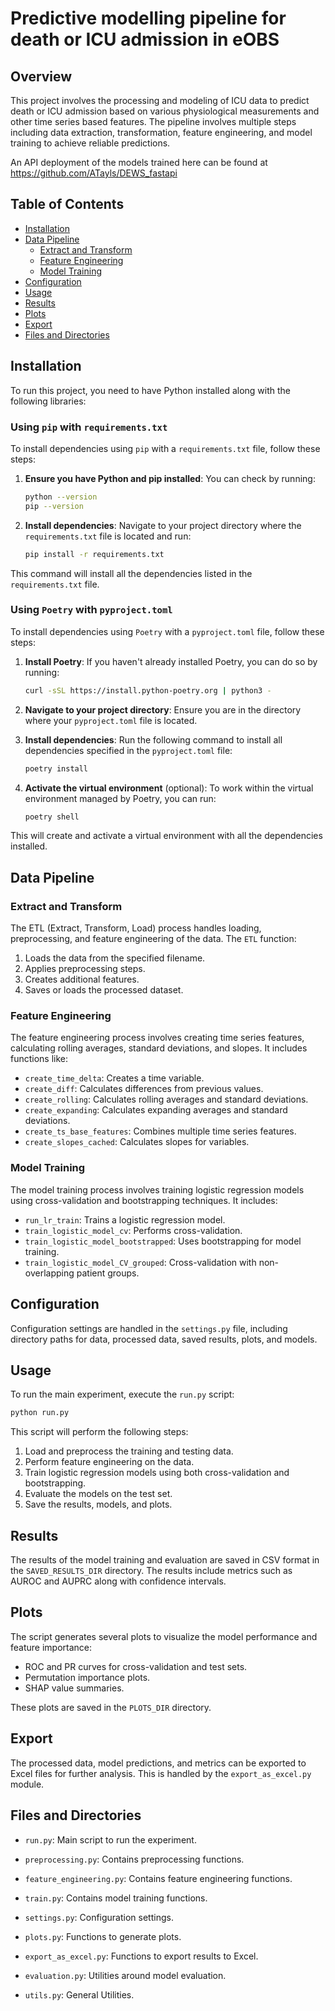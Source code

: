 # Predictive modelling pipeline for death or ICU admission in eOBS

## Overview

This project involves the processing and modeling of ICU data to predict death or ICU admission based on various physiological measurements and other time series based features. The pipeline involves multiple steps including data extraction, transformation, feature engineering, and model training to achieve reliable predictions.

An API deployment of the models trained here can be found at https://github.com/ATayls/DEWS_fastapi

## Table of Contents

- [Installation](#installation)
- [Data Pipeline](#data-pipeline)
  - [Extract and Transform](#extract-and-transform)
  - [Feature Engineering](#feature-engineering)
  - [Model Training](#model-training)
- [Configuration](#configuration)
- [Usage](#usage)
- [Results](#results)
- [Plots](#plots)
- [Export](#export)
- [Files and Directories](#files-and-directories)

## Installation

To run this project, you need to have Python installed along with the following libraries:

### Using `pip` with `requirements.txt`

To install dependencies using `pip` with a `requirements.txt` file, follow these steps:

1. **Ensure you have Python and pip installed**: You can check by running:
   ```bash
   python --version
   pip --version
   ```

2. **Install dependencies**: Navigate to your project directory where the `requirements.txt` file is located and run:
   ```bash
   pip install -r requirements.txt
   ```

This command will install all the dependencies listed in the `requirements.txt` file.

### Using `Poetry` with `pyproject.toml`

To install dependencies using `Poetry` with a `pyproject.toml` file, follow these steps:

1. **Install Poetry**: If you haven't already installed Poetry, you can do so by running:
   ```bash
   curl -sSL https://install.python-poetry.org | python3 -
   ```

2. **Navigate to your project directory**: Ensure you are in the directory where your `pyproject.toml` file is located.

3. **Install dependencies**: Run the following command to install all dependencies specified in the `pyproject.toml` file:
   ```bash
   poetry install
   ```

4. **Activate the virtual environment** (optional): To work within the virtual environment managed by Poetry, you can run:
   ```bash
   poetry shell
   ```

This will create and activate a virtual environment with all the dependencies installed.


## Data Pipeline

### Extract and Transform

The ETL (Extract, Transform, Load) process handles loading, preprocessing, and feature engineering of the data. The `ETL` function:

1. Loads the data from the specified filename.
2. Applies preprocessing steps.
3. Creates additional features.
4. Saves or loads the processed dataset.

### Feature Engineering

The feature engineering process involves creating time series features, calculating rolling averages, standard deviations, and slopes. It includes functions like:

- `create_time_delta`: Creates a time variable.
- `create_diff`: Calculates differences from previous values.
- `create_rolling`: Calculates rolling averages and standard deviations.
- `create_expanding`: Calculates expanding averages and standard deviations.
- `create_ts_base_features`: Combines multiple time series features.
- `create_slopes_cached`: Calculates slopes for variables.

### Model Training

The model training process involves training logistic regression models using cross-validation and bootstrapping techniques. It includes:

- `run_lr_train`: Trains a logistic regression model.
- `train_logistic_model_cv`: Performs cross-validation.
- `train_logistic_model_bootstrapped`: Uses bootstrapping for model training.
- `train_logistic_model_CV_grouped`: Cross-validation with non-overlapping patient groups.

## Configuration

Configuration settings are handled in the `settings.py` file, including directory paths for data, processed data, saved results, plots, and models.

## Usage

To run the main experiment, execute the `run.py` script:

```bash
python run.py
```

This script will perform the following steps:

1. Load and preprocess the training and testing data.
2. Perform feature engineering on the data.
3. Train logistic regression models using both cross-validation and bootstrapping.
4. Evaluate the models on the test set.
5. Save the results, models, and plots.

## Results

The results of the model training and evaluation are saved in CSV format in the `SAVED_RESULTS_DIR` directory. The results include metrics such as AUROC and AUPRC along with confidence intervals.

## Plots

The script generates several plots to visualize the model performance and feature importance:

- ROC and PR curves for cross-validation and test sets.
- Permutation importance plots.
- SHAP value summaries.

These plots are saved in the `PLOTS_DIR` directory.

## Export

The processed data, model predictions, and metrics can be exported to Excel files for further analysis. This is handled by the `export_as_excel.py` module.

## Files and Directories

- `run.py`: Main script to run the experiment.
- `preprocessing.py`: Contains preprocessing functions.
- `feature_engineering.py`: Contains feature engineering functions.
- `train.py`: Contains model training functions.
- `settings.py`: Configuration settings.
- `plots.py`: Functions to generate plots.
- `export_as_excel.py`: Functions to export results to Excel.

- `evaluation.py`: Utilities around model evaluation.
- `utils.py`: General Utilities.
